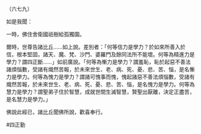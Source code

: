 （六七九）

如是我聞：

一時，佛住舍衛國祇樹給孤獨園。

爾時，世尊告諸比丘……如上說。差別者：「何等信力是學力？於如來所善入於信，根本堅固，諸天、魔、梵、沙門、婆羅門及餘同法所不能壞。何等為精進力是學力？謂四正斷……」如前廣說。「何等為慚力是學力？謂羞恥，恥於起惡不善法諸煩惱數，受諸有熾然苦報，於未來世生、老、病、死、憂、悲、苦、惱，是名慚力是學力。何等為愧力是學力？謂諸可愧事而愧，愧起諸惡不善法煩惱數，受諸有熾然苦報，於未來世生、老、病、死、憂、悲、苦、惱，是名愧力是學力。何等為慧力是學力？謂聖弟子住於智慧，成就世間生滅智慧，賢聖出厭離，決定正盡苦，是名慧力是學力。」

佛說此經已，諸比丘聞佛所說，歡喜奉行。



#四正勤
